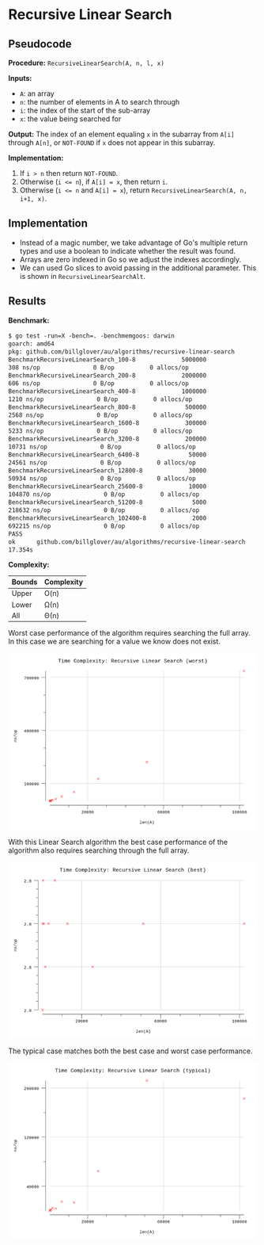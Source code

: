 # Recursive Linear Search

## Pseudocode

**Procedure:** `RecursiveLinearSearch(A, n, l, x)`

**Inputs:**

* `A`: an array
* `n`: the number of elements in A to search through
* `i`: the index of the start of the sub-array
* `x`: the value being searched for

**Output:** The index of an element equaling `x` in the subarray from `A[i]` through `A[n]`, or `NOT-FOUND` if `x` does not appear in this subarray.

**Implementation:**

1. If `i > n` then return `NOT-FOUND`.
2. Otherwise (`i <= n`), if `A[i] = x`, then return `i`.
3. Otherwise (`i <= n` and `A[i] = x`), return `RecursiveLinearSearch(A, n, i+1, x)`.

## Implementation

* Instead of a magic number, we take advantage of Go's multiple return types and use a boolean to indicate whether the result was found.
* Arrays are zero indexed in Go so we adjust the indexes accordingly.
* We can used Go slices to avoid passing in the additional parameter. This is shown in `RecursiveLinearSearchAlt`.

## Results

**Benchmark:**

```plain
$ go test -run=X -bench=. -benchmemgoos: darwin
goarch: amd64
pkg: github.com/billglover/au/algorithms/recursive-linear-search
BenchmarkRecursiveLinearSearch_100-8             5000000               308 ns/op               0 B/op          0 allocs/op
BenchmarkRecursiveLinearSearch_200-8             2000000               606 ns/op               0 B/op          0 allocs/op
BenchmarkRecursiveLinearSearch_400-8             1000000              1210 ns/op               0 B/op          0 allocs/op
BenchmarkRecursiveLinearSearch_800-8              500000              2568 ns/op               0 B/op          0 allocs/op
BenchmarkRecursiveLinearSearch_1600-8             300000              5233 ns/op               0 B/op          0 allocs/op
BenchmarkRecursiveLinearSearch_3200-8             200000             10731 ns/op               0 B/op          0 allocs/op
BenchmarkRecursiveLinearSearch_6400-8              50000             24561 ns/op               0 B/op          0 allocs/op
BenchmarkRecursiveLinearSearch_12800-8             30000             50934 ns/op               0 B/op          0 allocs/op
BenchmarkRecursiveLinearSearch_25600-8             10000            104870 ns/op               0 B/op          0 allocs/op
BenchmarkRecursiveLinearSearch_51200-8              5000            218632 ns/op               0 B/op          0 allocs/op
BenchmarkRecursiveLinearSearch_102400-8             2000            692215 ns/op               0 B/op          0 allocs/op
PASS
ok      github.com/billglover/au/algorithms/recursive-linear-search     17.354s
```

**Complexity:**

| Bounds | Complexity |
|--------|------------|
| Upper  | O(n)       |
| Lower  | Ω(n)       |
| All    | Θ(n)       |

Worst case performance of the algorithm requires searching the full array. In this case we are searching for a value we know does not exist.

![Time Complexity: Linear Search](img/complexity_time_worst.png)

With this Linear Search algorithm the best case performance of the algorithm also requires searching through the full array.

![Time Complexity: Linear Search](img/complexity_time_best.png)

The typical case matches both the best case and worst case performance.

![Time Complexity: Linear Search](img/complexity_time_typical.png)

